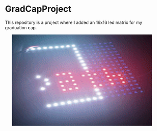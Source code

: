 # GradCapProject
This repository is a project where I added an 16x16 led matrix for my graduation cap.


<p align="center">
  <img width="460" height="300" src="references/demos/demo_gif.gif">
</p>

